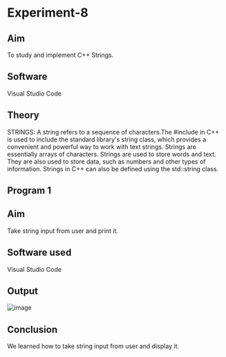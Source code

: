 # Experiment-8
## Aim
To study and implement C++ Strings.

## Software
Visual Studio Code

## Theory
STRINGS:
A string refers to a sequence of characters.The #include in C++ is used to include the standard library's string class, which provides a convenient and powerful way to work with text strings. Strings are essentially arrays of characters. Strings are used to store words and text. They are also used to store data, such as numbers and other types of information. Strings in C++ can also be defined using the std::string class.

## Program 1
## Aim
Take string input from user and print it.

## Software used
Visual Studio Code

## Output
![image](https://github.com/user-attachments/assets/8ba23ae8-f633-492e-b7a5-f1fc3afdba44)

## Conclusion
We learned how to take string input from user and display it.
